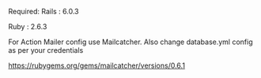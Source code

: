 Required:
  Rails : 6.0.3
  
  Ruby : 2.6.3
  
For Action Mailer config use Mailcatcher. Also change database.yml config as per your credentials

https://rubygems.org/gems/mailcatcher/versions/0.6.1
